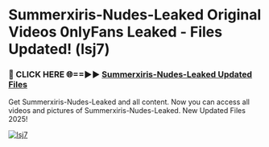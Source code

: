 # Summerxiris-Nudes-Leaked Original Videos 0nlyFans Leaked - Files Updated! (lsj7)

<h3>🔴 CLICK HERE 🌐==►► <a href="https://tinyurl.com/4mcuefdz" rel="nofollow">Summerxiris-Nudes-Leaked Updated Files</a></h3>

Get Summerxiris-Nudes-Leaked and all content. Now you can access all videos and pictures of Summerxiris-Nudes-Leaked. New Updated Files 2025!

[![lsj7](https://i.imgur.com/StAQSOY.gif)](https://tinyurl.com/4mcuefdz)

